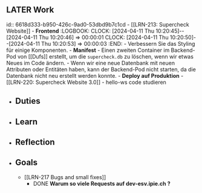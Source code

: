 ## LATER Work
id:: 6618d333-b950-426c-9ad0-53dbd9b7c1cd
	- [[LRN-213: Supercheck Website]]
		- **Frontend**
		  :LOGBOOK:
		  CLOCK: [2024-04-11 Thu 10:20:45]--[2024-04-11 Thu 10:20:46] =>  00:00:01
		  CLOCK: [2024-04-11 Thu 10:20:50]--[2024-04-11 Thu 10:20:53] =>  00:00:03
		  :END:
			- Verbessern Sie das Styling für einige Komponenten.
		- **Manifest**
			- Einen zweiten Container im Backend-Pod von [[Dufs]] erstellt, um die `supercheck.db` zu löschen, wenn wir etwas Neues im Code ändern.
			- Wenn wir eine neue Datenbank mit neuen Attributen oder Entitäten haben, kann der Backend-Pod nicht starten, da die Datenbank nicht neu erstellt werden konnte.
		- **Deploy auf Produktion**
	- [[LRN-220: Supercheck Website 3.0]]
		- hello-ws code studieren
- ## Duties
- ## Learn
- ## Reflection
- ## Goals
	- [[LRN-217 Bugs and small fixes]]
		- DONE **Warum so viele Requests auf dev-esv.ipie.ch ?**